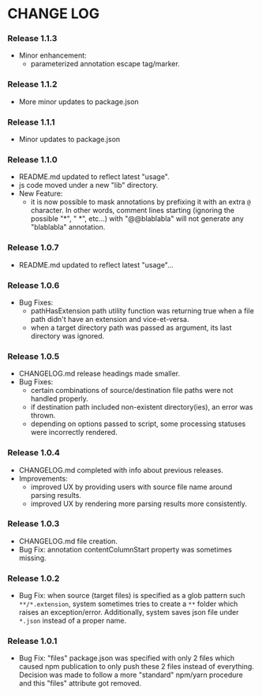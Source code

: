 # CHANGE LOG

### Release 1.1.3
- Minor enhancement:
  - parameterized annotation escape tag/marker.

### Release 1.1.2
- More minor updates to package.json

### Release 1.1.1
- Minor updates to package.json

### Release 1.1.0
- README.md updated to reflect latest "usage".
- js code moved under a new "lib" directory.
- New Feature:
  - it is now possible to mask annotations by prefixing it with an extra `@` character. In other words, comment lines starting (ignoring the possible "*", " *", etc...) with "@@blablabla" will not generate any "blablabla" annotation.

### Release 1.0.7
- README.md updated to reflect latest "usage"...

### Release 1.0.6
- Bug Fixes:
  - pathHasExtension path utility function was returning true when a file path didn't have an extension and vice-et-versa.
  - when a target directory path was passed as argument, its last directory was ignored.

### Release 1.0.5
- CHANGELOG.md release headings made smaller.
- Bug Fixes:
  - certain combinations of source/destination file paths were not handled properly.
  - if destination path included non-existent directory(ies), an error was thrown.
  - depending on options passed to script, some processing statuses were incorrectly rendered.

### Release 1.0.4
- CHANGELOG.md completed with info about previous releases.
- Improvements:
  - improved UX by providing users with source file name around parsing results.
  - improved UX by rendering more parsing results more consistently.

### Release 1.0.3
- CHANGELOG.md file creation.
- Bug Fix: annotation contentColumnStart property was sometimes missing.

### Release 1.0.2
- Bug Fix: when source (target files) is specified as a glob pattern such `**/*.extension`, system sometimes tries to create a `**` folder which raises an exception/error. Additionally, system saves json file under `*.json` instead of a proper name.

### Release 1.0.1
- Bug Fix: "files" package.json was specified with only 2 files which caused npm publication to only push these 2 files instead of everything. Decision was made to follow a more "standard" npm/yarn procedure and this "files" attribute got removed.